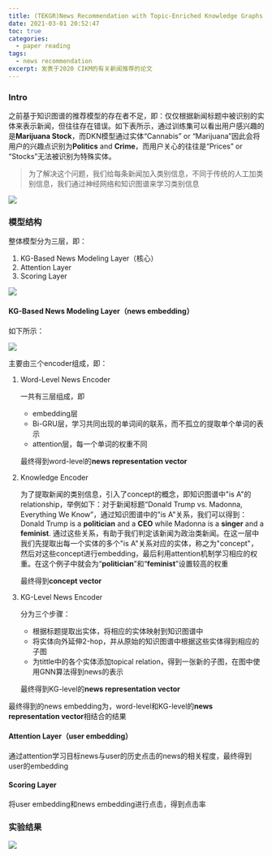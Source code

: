 ```yaml
---
title: (TEKGR)News Recommendation with Topic-Enriched Knowledge Graphs 论文阅读
date: 2021-03-01 20:52:47
toc: true
categories:
  - paper reading
tags:
  - news recommendation
excerpt: 发表于2020 CIKM的有关新闻推荐的论文
---
```


### Intro

之前基于知识图谱的推荐模型的存在者不足，即：仅仅根据新闻标题中被识别的实体来表示新闻，但往往存在错误。如下表所示，通过训练集可以看出用户感兴趣的是**Marijuana Stock**，而DKN模型通过实体“Cannabis” or “Marijuana”因此会将用户的兴趣点识别为**Politics** and **Crime**，而用户关心的往往是“Prices” or “Stocks”无法被识别为特殊实体。

>   为了解决这个问题，我们给每条新闻加入类别信息，不同于传统的人工加类别信息，我们通过神经网络和知识图谱来学习类别信息

![](https://gitblog-1302688916.cos.ap-beijing.myqcloud.com/cs224n/202012/02/161006-200573.png)

### 模型结构

整体模型分为三层，即：

1.  KG-Based News Modeling Layer（核心）
2.  Attention Layer
3.  Scoring Layer

![](https://gitblog-1302688916.cos.ap-beijing.myqcloud.com/cs224n/202012/02/165742-225544.png)

#### **KG-Based News Modeling Layer**（news embedding）

如下所示：

![](https://gitblog-1302688916.cos.ap-beijing.myqcloud.com/cs224n/202012/02/165942-367237.png)

主要由三个encoder组成，即：

1.  Word-Level News Encoder

    一共有三层组成，即

    -   embedding层
    -   Bi-GRU层，学习共同出现的单词间的联系，而不孤立的提取单个单词的表示
    -   attention层，每一个单词的权重不同

    最终得到word-level的**news representation vector**

2.  Knowledge Encoder 

    为了提取新闻的类别信息，引入了concept的概念，即知识图谱中"is A"的relationship，举例如下：对于新闻标题“Donald Trump vs. Madonna, Everything We Know”，通过知识图谱中的"is A"关系，我们可以得到：Donald Trump is a **politician** and a **CEO** while Madonna is a **singer** and a **feminist**.  通过这些关系，有助于我们判定该新闻为政治类新闻。在这一层中我们先提取出每一个实体的多个"is A"关系对应的实体，称之为"concept"，然后对这些concept进行embedding，最后利用attention机制学习相应的权重。在这个例子中就会为“**politician**”和“**feminist**”设置较高的权重

    最终得到**concept vector**

3.  KG-Level News Encoder

    分为三个步骤：

    -   根据标题提取出实体，将相应的实体映射到知识图谱中
    -   将实体向外延伸2-hop，并从原始的知识图谱中根据这些实体得到相应的子图
    -   为tittle中的各个实体添加topical relation，得到一张新的子图，在图中使用GNN算法得到news的表示

    最终得到KG-level的**news representation vector**

最终得到的news embedding为，word-level和KG-level的**news representation vector**相结合的结果

#### Attention Layer（user embedding）

通过attention学习目标news与user的历史点击的news的相关程度，最终得到user的embedding

#### Scoring Layer

将user embedding和news embedding进行点击，得到点击率

### 实验结果

![](https://gitblog-1302688916.cos.ap-beijing.myqcloud.com/cs224n/202012/02/222126-924376.png)